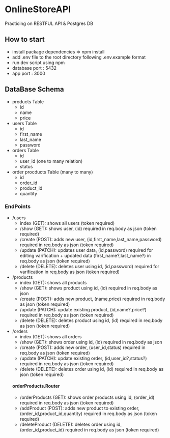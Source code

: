 # OnlineStoreAPI
Practicing on RESTFUL API &amp; Postgres DB
## How to start
- install package dependencies => npm install
- add .env file to the root directory following .env.example format
- run dev script using npm
- database port : 5432
- app port : 3000

## DataBase Schema
- products Table
  - id
  - name
  - price
- users Table
  - id 
  - first_name
  - last_name
  - password
- orders Table 
  - id
  - user_id (one to many relation)
  - status
- order procducts Table (many to many)
  - id
  - order_id
  - product_id
  - quantity

### EndPoints
- /users
  - index (GET): shows all users (token required)
  - /show (GET): shows user, (id) required in req.body as json (token required)
  - /create (POST): adds new user, (id,first_name,last_name,password) required in req.body as json (token required)
  - /update (PATCH): updates user data, (id,password) required for editing varification + updated data (first_name?,last_name?) in req.body as json (token required)
  - /delete (DELETE): deletes user using id, (id,password) required for varification in req.body as json (token required)
- /products
  - index (GET): shows all products
  - /show (GET): shows product using id, (id) required in req.body as json
  - /create (POST): adds new product, (name,price) required in req.body as json (token required)
  - /update (PATCH): update existing product, (id,name?,price?) required in req.body as json (token required)
  - /delete (DELETE): deletes product using id, (id) required in req.body as json (token required)
- /orders
  - index (GET): shows all orders
  - /show (GET): shows order using id, (id) required in req.body as json
  - /create (POST): adds new order, (user_id,status) required in req.body as json (token required)
  - /update (PATCH): update existing order, (id,user_id?,status?) required in req.body as json (token required)
  - /delete (DELETE): deletes order using id, (id) required in req.body as json (token required)
  #### orderProducts.Router
  - /orderProducts (GET): shows order products using id, (order_id) required in req.body as json (token required)
  - /addProduct (POST): adds new product to existing order, (order_id,product_id,quantity) required in req.body as json (token required)
  - /deleteProduct (DELETE): deletes order using id, (order_id,product_id) required in req.body as json (token required)
